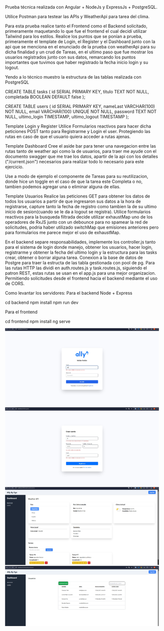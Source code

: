Prueba técnica realizada con Angular + NodeJs y ExpressJs + PostgreSQL.

Utilice Postman para testear las APIs y WeatherApi para tarea del clima.

Para esta prueba realice tanto el Frontend como el Backend solicitado, primeramente maquetando lo que fue el frontend el cual decidí utilizar Tailwind para los estilos. Realice los puntos que se ponían a prueba, primeramente el template de Login, el Register y el Dashboard junto con la api que se menciona en el enunciado de la prueba con weatherApi para su dicha finalidad y un crud de Tareas, en el ultimo paso que fue mostrar los usuarios registrados junto con sus datos, remarcando los puntos importantes que tuvimos que haber registrado la fecha inicio login y su logout.

Yendo a lo técnico muestro la estructura de las tablas realizada con PostgreSQL

CREATE TABLE tasks (
id SERIAL PRIMARY KEY,
titulo TEXT NOT NULL,
completada BOOLEAN DEFAULT false
);

CREATE TABLE users (
id SERIAL PRIMARY KEY,
nameLast VARCHAR(100) NOT NULL,
email VARCHAR(100) UNIQUE NOT NULL,
password TEXT NOT NULL,
ultimo_login TIMESTAMP,
ultimo_logout TIMESTAMP
);

Template Login y Register
Utilice Formularios reactivos para hacer dicha peticiones POST tanto para Registrarme y Login el user. Protegiendo las rutas en caso de que el usuario quiera acceder a rutas ajenas.

Template Dashboard
Cree el aside bar para tener una navegacion entre las rutas tanto de weather api como la de usuarios,
para traer me ayude con el documento swagger que me trae los datos, apartir de la api con los detalles ("/current.json") necesarios para realizar todo lo necesario para este ejercicio.

Use a modo de ejemplo el componente de Tareas para su reutilizacion, donde hice un toggle en el caso de que la tarea
este Completa o no, tambien podemos agregar una o eliminar alguna de ellas.

Template Usuarios
Realice las peticiones GET para obtener los datos de todos los usuarios a partir de que ingresaron sus datos a la hora de
registrarse, capture tanto la fecha de registro como tambien la de su ultimo inicio de sesion(cuando se le da a logout se registra). Utilice formularios reactivos para la busqueda filtrada decide utilizar exhaustMap uno de los operadores de RxJS junto con un debounce para no spamear la red de solicitudes, podria haber utilizado switchMap que emisiones anteriores pero para formularios me parece mejor el uso de exhaustMap.

En el backend separe responsabilidades, implemente los controller.js tanto para el sistema de login donde manejo, obtener los usuarios, hacer login, registrarme y obtener la fecha del ultimo login y la estructura para las tasks crear, obtener o borrar alguna tarea. Conexion a la base de datos de Postgre para traer la estructa de las tabla gestionada con pool de pg.
Para las rutas HTTP las dividi en auth.routes.js y task.routes.js, siguiendo el patron REST, estas rutas se usan en el app.js para una mejor organizacion.
Permitiendo solicitudes desde el frontend hacia el backend mediante el uso de CORS.

Como levantar los servidores:
Para el backend Node + Express

cd backend
npm install
npm run dev

Para el frontend

cd frontend
npm install
ng serve

![Login](./frontend/src/assets/allyUno.jpg)
![Register](./frontend/src/assets/allyDos.jpg)
![Dashboard](./frontend/src/assets/allyTres.jpg)
![Users](./frontend/src/assets/allyCuatro.png)
